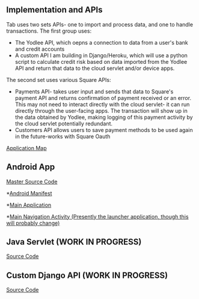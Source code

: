 ## Implementation and APIs
Tab uses two sets APIs- one to import and process data, and one to handle transactions. The first group uses:
* The Yodlee API, which oepns a connection to data from a user's bank and credit accounts
* A custom API I am building in Django/Heroku, which will use a python script to calculate credit risk based on data imported from
the Yodlee API and return that data to the cloud servlet and/or device apps.

The second set uses various Square APIs:
* Payments API- takes user input and sends that data to Square's payment API and returns confirmation of payment received or an error. This may not need to interact directly with the cloud servlet- it can run directly through the user-facing apps. The transaction will show up in the data obtained by Yodlee, making logging of this payment
activity by the cloud servlet potentially redundant.
* Customers API allows users to save payment methods to be used again in the future-works with Square Oauth

[Application Map](ApplicationComponents.png)
## Android App

[Master Source Code](https://github.com/dannyseymour/Tab)

*[Android Manifest](https://github.com/dannyseymour/Tab/blob/master/app/src/main/AndroidManifest.xml)   

*[Main Application](https://github.com/dannyseymour/Tab/blob/master/app/src/main/java/io/discordia/tab/TabApplication.java)  
 
*[Main Navigation Activity (Presently the launcher application, though this will probably change)](https://github.com/dannyseymour/Tab/blob/master/app/src/main/java/io/discordia/tab/viewmodel/NavigationActivity.java)


## Java Servlet (WORK IN PROGRESS)

[Source Code](https://github.com/dannyseymour/tabbackend)
## Custom Django API (WORK IN PROGRESS)


[Source Code](https://github.com/dannyseymour/tabcreditanalysis)